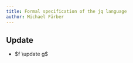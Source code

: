 ```yaml
---
title: Formal specification of the jq language
author: Michael Färber
---
```


$\DeclareMathOperator{\update}{\models}$

## Update

* $f \update g$
